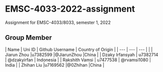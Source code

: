# EMSC-4033-2022-assignment
Assignment for EMSC-4033/8033, semester 1, 2022

## Group Member
| Name | Uni ID | Github Username | Country of Origin |
|  --- |    --- |             --- |                   |
| Jiarun Zhou |u7382599 |@JiarunZhou |China |
| Dzaky Irfansyah | u7382714 | @dzakyirfan | Indonesia |
| Rakshith Vamsi | u7477538 | @rvamsi1080 | India |
| Zhihan Liu  |u7169562 |@0Zhihan |China | 

